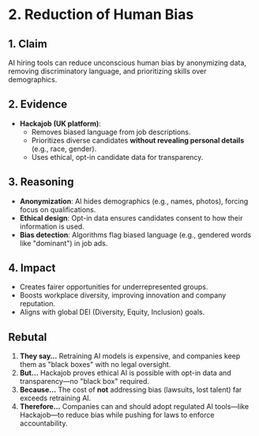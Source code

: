 # 2. Reduction of Human Bias

## 1. Claim  
AI hiring tools can reduce unconscious human bias by anonymizing data, removing discriminatory language, and prioritizing skills over demographics.  

## 2. Evidence  
- **Hackajob (UK platform)**:  
  - Removes biased language from job descriptions.  
  - Prioritizes diverse candidates **without revealing personal details** (e.g., race, gender).  
  - Uses ethical, opt-in candidate data for transparency.  

## 3. Reasoning  
- **Anonymization**: AI hides demographics (e.g., names, photos), forcing focus on qualifications.  
- **Ethical design**: Opt-in data ensures candidates consent to how their information is used.  
- **Bias detection**: Algorithms flag biased language (e.g., gendered words like "dominant") in job ads.  

## 4. Impact  
- Creates fairer opportunities for underrepresented groups.  
- Boosts workplace diversity, improving innovation and company reputation.  
- Aligns with global DEI (Diversity, Equity, Inclusion) goals.  

## Rebutal  
1. **They say…** Retraining AI models is expensive, and companies keep them as "black boxes" with no legal oversight.  
2. **But…** Hackajob proves ethical AI is possible with opt-in data and transparency—no "black box" required.  
3. **Because…** The cost of **not** addressing bias (lawsuits, lost talent) far exceeds retraining AI.  
4. **Therefore…** Companies can and should adopt regulated AI tools—like Hackajob—to reduce bias while pushing for laws to enforce accountability.  